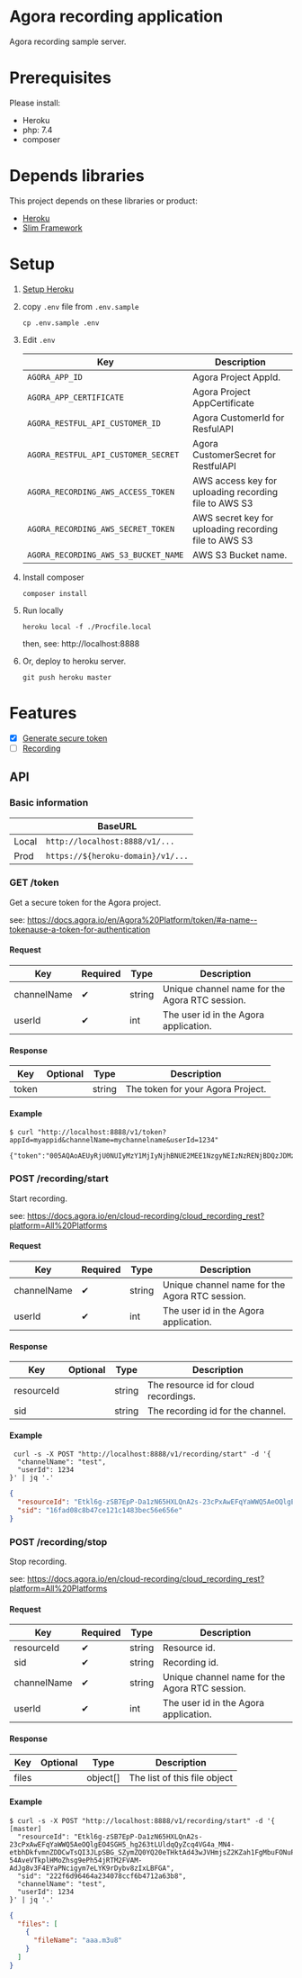 # Agora recording application

Agora recording sample server.

# Prerequisites

Please install:

- Heroku
- php: 7.4
- composer

# Depends libraries

This project depends on these libraries or product:

- [Heroku](https://dashboard.heroku.com/)
- [Slim Framework](http://www.slimframework.com/)

# Setup

1. [Setup Heroku](https://devcenter.heroku.com/articles/getting-started-with-php)
1. copy `.env` file from `.env.sample`

    ```
    cp .env.sample .env
    ```

1. Edit `.env`

   | Key | Description |
   | --- | ----------- |
   | `AGORA_APP_ID`                       | Agora Project AppId. |
   | `AGORA_APP_CERTIFICATE`              | Agora Project AppCertificate |
   | `AGORA_RESTFUL_API_CUSTOMER_ID`      | Agora CustomerId for ResfulAPI |
   | `AGORA_RESTFUL_API_CUSTOMER_SECRET`  | Agora CustomerSecret for RestfulAPI |
   | `AGORA_RECORDING_AWS_ACCESS_TOKEN`   | AWS access key for uploading recording file to AWS S3 |
   | `AGORA_RECORDING_AWS_SECRET_TOKEN`   | AWS secret key for uploading recording file to AWS S3 |
   | `AGORA_RECORDING_AWS_S3_BUCKET_NAME` | AWS S3 Bucket name. |

1. Install composer

    ```
    composer install
    ```
 
1. Run locally

    ```
    heroku local -f ./Procfile.local
    ```
    then, see: http://localhost:8888

1. Or, deploy to heroku server.

    ```
    git push heroku master
    ```

# Features

- [x] [Generate secure token](https://docs.agora.io/en/Agora%20Platform/token)
- [ ] [Recording](https://docs.agora.io/en/cloud-recording/cloud_recording_rest?platform=All%20Platforms)

## API

### Basic information

|  | BaseURL |
|----------|-----------------------|
| Local | `http://localhost:8888/v1/...` |
| Prod  | `https://${heroku-domain}/v1/...` |

### GET /token

Get a secure token for the Agora project.

see: https://docs.agora.io/en/Agora%20Platform/token/#a-name--tokenause-a-token-for-authentication

#### Request

| Key | Required | Type | Description |
| --- | --- | --- | --- |
| channelName | ✔ | string | Unique channel name for the Agora RTC session. |
| userId      | ✔ | int    | The user id in the Agora application. |

#### Response

| Key | Optional | Type | Description |
| --- | --- | --- | --- |
| token |   | string | The token for your Agora Project. |

#### Example

```
$ curl "http://localhost:8888/v1/token?appId=myappid&channelName=mychannelname&userId=1234"
```

```
{"token":"005AQAoAEUyRjU0NUIyMzY1MjIyNjhBNUE2MEE1NzgyNEIzNzRENjBDQzJDMzAAAG1TZ1\/MKqESzadnXwAA"}
```

### POST /recording/start

Start recording.

see: https://docs.agora.io/en/cloud-recording/cloud_recording_rest?platform=All%20Platforms

#### Request

| Key | Required | Type | Description |
| --- | --- | --- | --- |
| channelName | ✔ | string | Unique channel name for the Agora RTC session. |
| userId      | ✔ | int    | The user id in the Agora application. |

#### Response

| Key | Optional | Type | Description |
| --- | --- | --- | --- |
| resourceId |   | string | The resource id for cloud recordings. |
| sid        |   | string | The recording id for the channel. |

#### Example

```
 curl -s -X POST "http://localhost:8888/v1/recording/start" -d '{
  "channelName": "test",
  "userId": 1234
}' | jq '.'
```

```json
{
  "resourceId": "Etkl6g-zSB7EpP-Da1zN65HXLQnA2s-23cPxAwEFqYaWWQ5AeOQlgEO4SGH5_hg263tLUldqQyZcq4VG4a_MN4-etbhDkfvmnZDDCwTsQI3JLpSBG_SZymZQ0YQ20eTHNbw0jcay8u4GJ9795u5cM-Qr4DiucM3dUF8Uj26P_56ocHtZN3te7gYDwTHqv9cXRam8hZNQbXghzpkxehccZ1cj6nrm7wtqPOdk__EfzYk-wWdSNBDKE1G3RYllF_syKQUZDrxcFumZothzIzJRnjSScypvXchheXfIcMXYo6E",
  "sid": "16fad08c8b47ce121c1483bec56e656e"
}
```
### POST /recording/stop

Stop recording.

see: https://docs.agora.io/en/cloud-recording/cloud_recording_rest?platform=All%20Platforms

#### Request

| Key | Required | Type | Description |
| --- | --- | --- | --- |
| resourceId  | ✔ | string | Resource id.  |
| sid         | ✔ | string | Recording id. |
| channelName | ✔ | string | Unique channel name for the Agora RTC session. |
| userId      | ✔ | int    | The user id in the Agora application. |

#### Response

| Key    | Optional | Type     | Description |
| ---    | ---      | ---      | --- |
| files  |          | object[] | The list of this file object |


#### Example

```
$ curl -s -X POST "http://localhost:8888/v1/recording/start" -d '{                        [master]
  "resourceId": "Etkl6g-zSB7EpP-Da1zN65HXLQnA2s-23cPxAwEFqYaWWQ5AeOQlgEO4SGH5_hg263tLUldqQyZcq4VG4a_MN4-etbhDkfvmnZDDCwTsQI3JLpSBG_SZymZQ0YQ20eTHktAd43wJVHmjsZ2KZah1FgMbuFONuPcijEkJnYDSX6nqkSTdIfZmpRyBSmMTOpJmkkypDkxXmxhn2MlU4MntRbWghyht8dUHwa-54AveVTkplHMoZhsg9ePh54jRTM2FVAM-AdJg8v3F4EYaPNcigym7eLYK9rDybv8zIxLBFGA",
  "sid": "222f6d96464a234078ccf6b4712a63b8",
  "channelName": "test",
  "userId": 1234
}' | jq '.'
```

```json
{
  "files": [
    {
      "fileName": "aaa.m3u8"
    }
  ]
}
```
